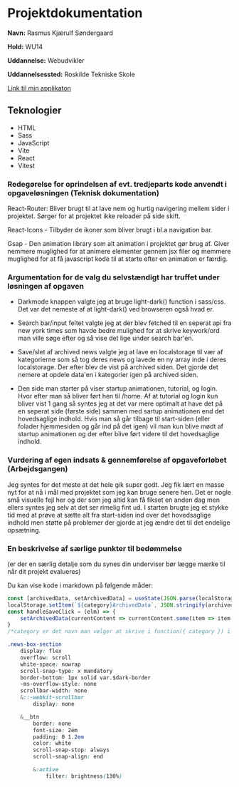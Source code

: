 # Projektdokumentation

**Navn:** Rasmus Kjærulf Søndergaard

**Hold:** WU14

**Uddannelse:** Webudvikler

**Uddannelsessted:** Roskilde Tekniske Skole

[Link til min applikaton](http://example.com/)


## Teknologier

-   HTML
-   Sass
-   JavaScript
-   Vite
-	React
-   Vitest

### Redegørelse for oprindelsen af evt. tredjeparts kode anvendt i opgaveløsningen (Teknisk dokumentation)

React-Router: Bliver brugt til at lave nem og hurtig navigering mellem sider i projektet. Sørger for at projektet ikke reloader på side skift.

React-Icons - Tilbyder de ikoner som bliver brugt i bl.a navigation bar.

Gsap - Den animation library som alt animation i projektet gør brug af. Giver nemmere muglighed for at animere elementer gennem jsx filer og memmere muglighed for at få javascript kode til at starte efter en animation er færdig.

### Argumentation for de valg du selvstændigt har truffet under løsningen af opgaven

- Darkmode knappen valgte jeg at bruge light-dark() function i sass/css. Det var det nemeste af at light-dark() ved browseren også hvad er.

- Search bar/input feltet valgte jeg at der blev fetched til en seperat api fra new york times som havde bedre mulighed for at skrive keywork/ord man ville søge efter og så vise det lige under search bar'en.

- Save/slet af archived news valgte jeg at lave en localstorage til vær af kategorierne som så tog deres news og lavede en ny array inde i deres localstorage. Der efter blev de vist på archived siden. Det gjorde det nemere at opdele data'en i kategorier igen på archived siden.

- Den side man starter på viser startup animationen, tutorial, og login. Hvor efter man så bliver ført hen til /home. Af at tutorial og login kun bliver vist 1 gang så syntes jeg at det var mere optimalt at have det på en seperat side (første side) sammen med sartup animationen end det hovedsaglige indhold. Hvis man så går tilbage til start-siden (eller folader hjemmesiden og går ind på det igen) vil man kun blive mødt af startup animationen og der efter blive ført videre til det hovedsaglige indhold.

### Vurdering af egen indsats & gennemførelse af opgaveforløbet (Arbejdsgangen)

Jeg syntes for det meste at det hele gik super godt. Jeg fik lært en masse nyt for at nå i mål med projektet som jeg kan bruge senere hen. Det er nogle små visuelle fejl her og der som jeg altid kan få fikset en anden dag men ellers syntes jeg selv at det ser rimelig fint ud.
I starten brugte jeg et stykke tid med at prøve at sætte alt fra start-siden ind over det hovedsaglige indhold men støtte på problemer der gjorde at jeg ændre det til det endelige opsætning.

### En beskrivelse af særlige punkter til bedømmelse

(er der en særlig detalje som du synes din underviser bør lægge mærke til når dit projekt evalueres)

Du kan vise kode i markdown på følgende måder: 
```js
const [archivedData, setArchivedData] = useState(JSON.parse(localStorage.getItem(`${category}ArchivedData`)) || [])
localStorage.setItem(`${category}ArchivedData`, JSON.stringify(archivedData))
const handleSaveClick = (elm) => {
    setArchivedData(currentContent => currentContent.some(item => item.url === elm.url) ? currentContent : [...currentContent, elm])
}
/*category er det navn man vælger at skrive i function({ category }) i filen det henter componenten ind*/
```

```css
.news-box-section
    display: flex
    overflow: scroll
    white-space: nowrap
    scroll-snap-type: x mandatory
    border-bottom: 1px solid var.$dark-border
    -ms-overflow-style: none
    scrollbar-width: none
	&::-webkit-scrollbar 
        display: none

    &__btn
        border: none
        font-size: 2em
        padding: 0 1.2em
        color: white
        scroll-snap-stop: always
        scroll-snap-align: end

        &:active
            filter: brightness(130%)
```

